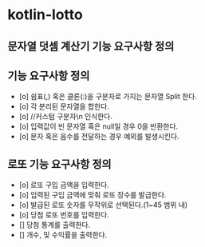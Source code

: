 # kotlin-lotto

## 문자열 덧셈 계산기 기능 요구사항 정의
## 기능 요구사항 정의
- [o] 쉼표(,) 혹은 클론(:)을 구분자로 가지는 문자열 Split 한다.
- [o] 각 분리된 문자열을 합한다.
- [o] //커스텀 구분자\n 인식한다.
- [o] 입력값이 빈 문자열 혹은 null일 경우 0을 반환한다.
- [o] 문자 혹은 음수를 전달하는 경우 예외를 발생시킨다.


## 로또 기능 요구사항 정의
- [o] 로또 구입 금액을 입력한다.
- [o] 입력된 구입 금액에 맞춰 로또 장수를 발급한다.
- [o] 발급된 로또 숫자를 무작위로 선택된다.(1~45 범위 내)
- [o] 당첨 로또 번호를 입력한다.
- [] 당첨 통계를 출력한다.
 - [] 개수, 및 수익률을 출력한다.

